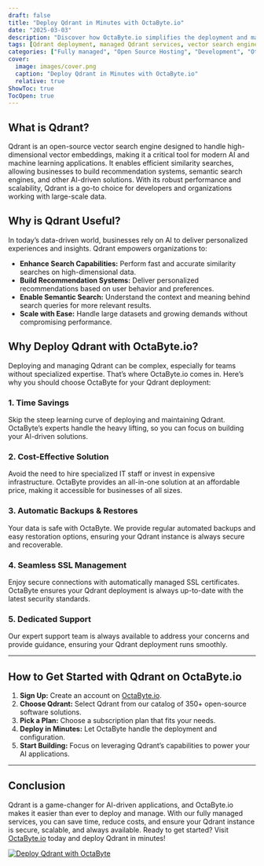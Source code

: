 ```yaml
---
draft: false
title: "Deploy Qdrant in Minutes with OctaByte.io"
date: "2025-03-03"
description: "Discover how OctaByte.io simplifies the deployment and management of Qdrant, a powerful vector search engine. Learn why Qdrant is essential for modern AI applications and how OctaByte's fully managed services save you time, money, and effort."
tags: [Qdrant deployment, managed Qdrant services, vector search engine, OctaByte, AI applications, open-source software management, time-saving solutions, cost-effective IT solutions, automatic backups, SSL management, expert support]
categories: ["Fully managed", "Open Source Hosting", "Development", "Others", "Qdrant"]
cover:
  image: images/cover.png
  caption: "Deploy Qdrant in Minutes with OctaByte.io"
  relative: true
ShowToc: true
TocOpen: true
---
```



## What is Qdrant?

Qdrant is an open-source vector search engine designed to handle high-dimensional vector embeddings, making it a critical tool for modern AI and machine learning applications. It enables efficient similarity searches, allowing businesses to build recommendation systems, semantic search engines, and other AI-driven solutions. With its robust performance and scalability, Qdrant is a go-to choice for developers and organizations working with large-scale data.

## Why is Qdrant Useful?

In today’s data-driven world, businesses rely on AI to deliver personalized experiences and insights. Qdrant empowers organizations to:

- **Enhance Search Capabilities:** Perform fast and accurate similarity searches on high-dimensional data.
- **Build Recommendation Systems:** Deliver personalized recommendations based on user behavior and preferences.
- **Enable Semantic Search:** Understand the context and meaning behind search queries for more relevant results.
- **Scale with Ease:** Handle large datasets and growing demands without compromising performance.

## Why Deploy Qdrant with OctaByte.io?

Deploying and managing Qdrant can be complex, especially for teams without specialized expertise. That’s where OctaByte.io comes in. Here’s why you should choose OctaByte for your Qdrant deployment:

### 1. **Time Savings**
Skip the steep learning curve of deploying and maintaining Qdrant. OctaByte’s experts handle the heavy lifting, so you can focus on building your AI-driven solutions.

### 2. **Cost-Effective Solution**
Avoid the need to hire specialized IT staff or invest in expensive infrastructure. OctaByte provides an all-in-one solution at an affordable price, making it accessible for businesses of all sizes.

### 3. **Automatic Backups & Restores**
Your data is safe with OctaByte. We provide regular automated backups and easy restoration options, ensuring your Qdrant instance is always secure and recoverable.

### 4. **Seamless SSL Management**
Enjoy secure connections with automatically managed SSL certificates. OctaByte ensures your Qdrant deployment is always up-to-date with the latest security standards.

### 5. **Dedicated Support**
Our expert support team is always available to address your concerns and provide guidance, ensuring your Qdrant deployment runs smoothly.

---

## How to Get Started with Qdrant on OctaByte.io

1. **Sign Up:** Create an account on [OctaByte.io](https://octabyte.io).
2. **Choose Qdrant:** Select Qdrant from our catalog of 350+ open-source software solutions.
3. **Pick a Plan:** Choose a subscription plan that fits your needs.
4. **Deploy in Minutes:** Let OctaByte handle the deployment and configuration.
5. **Start Building:** Focus on leveraging Qdrant’s capabilities to power your AI applications.

---

## Conclusion

Qdrant is a game-changer for AI-driven applications, and OctaByte.io makes it easier than ever to deploy and manage. With our fully managed services, you can save time, reduce costs, and ensure your Qdrant instance is secure, scalable, and always available. Ready to get started? Visit [OctaByte.io](https://octabyte.io) today and deploy Qdrant in minutes!

[![Deploy Qdrant with OctaByte](/images/deploy-on-octabyte.png)](https://octabyte.io/fully-managed-open-source-services/development/others/qdrant)